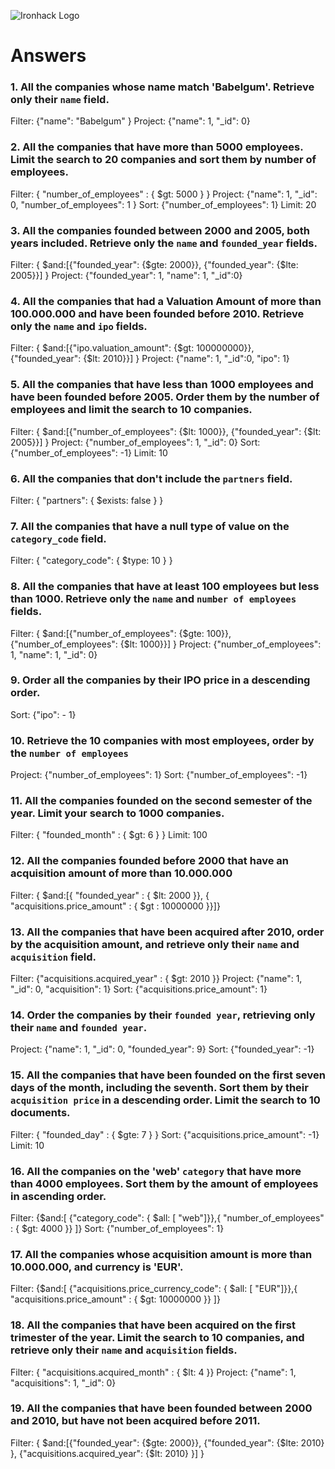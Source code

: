 ![Ironhack Logo](https://i.imgur.com/1QgrNNw.png)

# Answers

### 1. All the companies whose name match 'Babelgum'. Retrieve only their `name` field.

Filter: {"name": "Babelgum" }
Project: {"name": 1, "_id": 0}

### 2. All the companies that have more than 5000 employees. Limit the search to 20 companies and sort them by **number of employees**.

Filter: { "number_of_employees" : { $gt: 5000 } }
Project: {"name": 1, "_id": 0, "number_of_employees": 1 }
Sort: {"number_of_employees": 1}
Limit: 20

### 3. All the companies founded between 2000 and 2005, both years included. Retrieve only the `name` and `founded_year` fields.

Filter: { $and:[{"founded_year": {$gte: 2000}}, {"founded_year": {$lte: 2005}}] }
Project: {"founded_year": 1, "name": 1, "_id":0}

### 4. All the companies that had a Valuation Amount of more than 100.000.000 and have been founded before 2010. Retrieve only the `name` and `ipo` fields.

Filter: { $and:[{"ipo.valuation_amount": {$gt: 100000000}}, {"founded_year": {$lt: 2010}}] }
Project: {"name": 1, "_id":0, "ipo": 1}

### 5. All the companies that have less than 1000 employees and have been founded before 2005. Order them by the number of employees and limit the search to 10 companies.

Filter: { $and:[{"number_of_employees": {$lt: 1000}}, {"founded_year": {$lt: 2005}}] }
Project: {"number_of_employees": 1, "_id": 0}
Sort: {"number_of_employees": -1}
Limit: 10

### 6. All the companies that don't include the `partners` field.

Filter: { "partners": { $exists: false } }

### 7. All the companies that have a null type of value on the `category_code` field.

Filter: { "category_code": { $type: 10 } }

### 8. All the companies that have at least 100 employees but less than 1000. Retrieve only the `name` and `number of employees` fields.

Filter: { $and:[{"number_of_employees": {$gte: 100}}, {"number_of_employees": {$lt: 1000}}] }
Project: {"number_of_employees": 1, "name": 1, "_id": 0}

### 9. Order all the companies by their IPO price in a descending order.

Sort: {"ipo": - 1}

### 10. Retrieve the 10 companies with most employees, order by the `number of employees`

Project: {"number_of_employees": 1}
Sort: {"number_of_employees": -1}

### 11. All the companies founded on the second semester of the year. Limit your search to 1000 companies.

Filter: { "founded_month" : { $gt: 6 } }
Limit: 100

### 12. All the companies founded before 2000 that have an acquisition amount of more than 10.000.000

Filter: { $and:[{ "founded_year" : { $lt: 2000 }}, { "acquisitions.price_amount" : { $gt : 10000000 }}]}

### 13. All the companies that have been acquired after 2010, order by the acquisition amount, and retrieve only their `name` and `acquisition` field.

Filter: {"acquisitions.acquired_year" : { $gt: 2010 }}
Project: {"name": 1, "_id": 0, "acquisition": 1}
Sort: {"acquisitions.price_amount": 1}

### 14. Order the companies by their `founded year`, retrieving only their `name` and `founded year`.

Project: {"name": 1, "_id": 0, "founded_year": 9}
Sort: {"founded_year": -1}

### 15. All the companies that have been founded on the first seven days of the month, including the seventh. Sort them by their `acquisition price` in a descending order. Limit the search to 10 documents.

Filter: { "founded_day" : { $gte: 7 } }
Sort: {"acquisitions.price_amount": -1}
Limit: 10

### 16. All the companies on the 'web' `category` that have more than 4000 employees. Sort them by the amount of employees in ascending order.

Filter: {$and:[ {"category_code": { $all: [ "web"]}},{ "number_of_employees" : { $gt: 4000 }} ]}
Sort: {"number_of_employees": 1}
### 17. All the companies whose acquisition amount is more than 10.000.000, and currency is 'EUR'.

Filter: {$and:[ {"acquisitions.price_currency_code": { $all: [ "EUR"]}},{ "acquisitions.price_amount" : { $gt: 10000000 }} ]}

### 18. All the companies that have been acquired on the first trimester of the year. Limit the search to 10 companies, and retrieve only their `name` and `acquisition` fields.

Filter: { "acquisitions.acquired_month" : { $lt: 4 }} 
Project: {"name": 1, "acquisitions": 1, "_id": 0}

### 19. All the companies that have been founded between 2000 and 2010, but have not been acquired before 2011.

Filter: { $and:[{"founded_year": {$gte: 2000}}, {"founded_year": {$lte: 2010} }, {"acquisitions.acquired_year": {$lt: 2010} }] }


